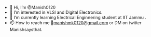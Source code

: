 - 👋 Hi, I’m @Manish0120
- 👀 I’m interested in VLSI and Digital Electronics.
- 🌱 I’m currently learning Electrical Enginnering student at IIT Jammu .
- 📫 How to reach me 📧manishmk0120@gmail.com or DM on twitter Manishsaysthat.

<!---
Manish0120/Manish0120 is a ✨ special ✨ repository because its `README.md` (this file) appears on your GitHub profile.
You can click the Preview link to take a look at your changes.
--->
